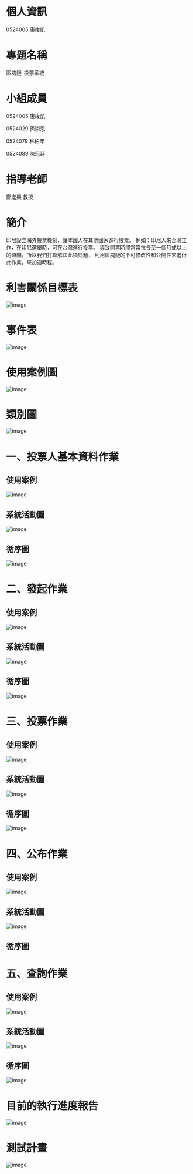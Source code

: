 # 個人資訊
0524005 康竣凱

# 專題名稱
區塊鏈-投票系統

# 小組成員
0524005 康竣凱

0524029 孫崇恩

0524079 林柏年

0524089 陳冠廷

# 指導老師
鄭進興 教授

# 簡介
印尼設立海外投票機制，讓本國人在其他國家進行投票。
例如：印尼人來台灣工作，在印尼選舉時，可在台灣進行投票。
導致開票時間常常拉長至一個月或以上的時間，所以我們打算解決此項問題，
利用區塊鏈的不可修改性和公開性來進行此作業，來加速時程。

# 利害關係目標表
![image](https://github.com/hh216822/abc/blob/master/%E7%B3%BB%E7%B5%B1%E5%88%86%E6%9E%90%E8%A8%AD%E8%A8%88%E7%AC%AC%E4%B8%89%E7%B5%84_p005.jpg)

# 事件表
![image](https://github.com/hh216822/abc/blob/master/%E7%B3%BB%E7%B5%B1%E5%88%86%E6%9E%90%E8%A8%AD%E8%A8%88%E7%AC%AC%E4%B8%89%E7%B5%84_p007.jpg)

# 使用案例圖
![image](https://github.com/hh216822/abc/blob/master/%E7%B3%BB%E7%B5%B1%E5%88%86%E6%9E%90%E8%A8%AD%E8%A8%88%E7%AC%AC%E4%B8%89%E7%B5%84_p009.jpg)

# 類別圖
![image](https://github.com/hh216822/abc/blob/master/%E7%AC%AC3%E7%B5%84%E7%B3%BB%E7%B5%B1%E5%88%86%E6%9E%90%E5%A0%B1%E5%91%8A%E6%95%B4%E5%90%88_p006.jpg)

# 一、投票人基本資料作業
## 使用案例
![image](https://github.com/hh216822/abc/blob/master/%E7%B3%BB%E7%B5%B1%E5%88%86%E6%9E%90%E8%A8%AD%E8%A8%88%E7%AC%AC%E4%B8%89%E7%B5%84_p010.jpg)
## 系統活動圖
![image](https://github.com/hh216822/abc/blob/master/%E7%B3%BB%E7%B5%B1%E5%88%86%E6%9E%90%E8%A8%AD%E8%A8%88%E7%AC%AC%E4%B8%89%E7%B5%84_p016.jpg)

## 循序圖
![image](https://github.com/hh216822/abc/blob/master/%E7%AC%AC3%E7%B5%84%E7%B3%BB%E7%B5%B1%E5%88%86%E6%9E%90%E5%A0%B1%E5%91%8A%E6%95%B4%E5%90%88_p008.jpg)  

# 二、發起作業
## 使用案例
![image](https://github.com/hh216822/abc/blob/master/%E7%B3%BB%E7%B5%B1%E5%88%86%E6%9E%90%E8%A8%AD%E8%A8%88%E7%AC%AC%E4%B8%89%E7%B5%84_p011.jpg)

## 系統活動圖
![image](https://github.com/hh216822/abc/blob/master/%E7%B3%BB%E7%B5%B1%E5%88%86%E6%9E%90%E8%A8%AD%E8%A8%88%E7%AC%AC%E4%B8%89%E7%B5%84_p016.jpg)

## 循序圖
![image](https://github.com/hh216822/abc/blob/master/%E7%AC%AC3%E7%B5%84%E7%B3%BB%E7%B5%B1%E5%88%86%E6%9E%90%E5%A0%B1%E5%91%8A%E6%95%B4%E5%90%88_p009.jpg)  

# 三、投票作業
## 使用案例
![image](https://github.com/hh216822/abc/blob/master/%E7%B3%BB%E7%B5%B1%E5%88%86%E6%9E%90%E8%A8%AD%E8%A8%88%E7%AC%AC%E4%B8%89%E7%B5%84_p012.jpg)
## 系統活動圖
![image](https://github.com/hh216822/abc/blob/master/%E7%B3%BB%E7%B5%B1%E5%88%86%E6%9E%90%E8%A8%AD%E8%A8%88%E7%AC%AC%E4%B8%89%E7%B5%84_p016.jpg)

## 循序圖
![image](https://github.com/hh216822/abc/blob/master/%E7%AC%AC3%E7%B5%84%E7%B3%BB%E7%B5%B1%E5%88%86%E6%9E%90%E5%A0%B1%E5%91%8A%E6%95%B4%E5%90%88_p010.jpg)  

# 四、公布作業
## 使用案例
![image](https://github.com/hh216822/abc/blob/master/%E7%B3%BB%E7%B5%B1%E5%88%86%E6%9E%90%E8%A8%AD%E8%A8%88%E7%AC%AC%E4%B8%89%E7%B5%84_p013.jpg)
## 系統活動圖
![image](https://github.com/hh216822/abc/blob/master/%E7%B3%BB%E7%B5%B1%E5%88%86%E6%9E%90%E8%A8%AD%E8%A8%88%E7%AC%AC%E4%B8%89%E7%B5%84_p016.jpg)

## 循序圖
 
# 五、查詢作業
## 使用案例
![image](https://github.com/hh216822/abc/blob/master/%E7%B3%BB%E7%B5%B1%E5%88%86%E6%9E%90%E8%A8%AD%E8%A8%88%E7%AC%AC%E4%B8%89%E7%B5%84_p014.jpg)
## 系統活動圖
![image](https://github.com/hh216822/abc/blob/master/%E7%B3%BB%E7%B5%B1%E5%88%86%E6%9E%90%E8%A8%AD%E8%A8%88%E7%AC%AC%E4%B8%89%E7%B5%84_p016.jpg)

## 循序圖
![image](https://github.com/hh216822/abc/blob/master/%E7%AC%AC3%E7%B5%84%E7%B3%BB%E7%B5%B1%E5%88%86%E6%9E%90%E5%A0%B1%E5%91%8A%E6%95%B4%E5%90%88_p011.jpg)  

# <a name="13"/>目前的執行進度報告
![image](https://github.com/hh216822/abc/blob/master/%E7%AC%AC3%E7%B5%84%E7%B3%BB%E7%B5%B1%E5%88%86%E6%9E%90%E5%A0%B1%E5%91%8A%E6%95%B4%E5%90%88_p015.jpg)  

# 測試計畫
![image](https://github.com/hh216822/abc/blob/master/%E7%AC%AC3%E7%B5%84%E7%B3%BB%E7%B5%B1%E5%88%86%E6%9E%90%E5%A0%B1%E5%91%8A%E6%95%B4%E5%90%88_p013.jpg)  
